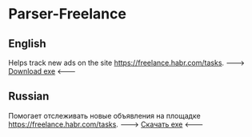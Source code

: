# Parser-Freelance
## English
Helps track new ads on the site https://freelance.habr.com/tasks. ---> <a href="/parserFreelance.exe">Download exe</a> <---

## Russian

Помогает отслеживать новые объявления на площадке https://freelance.habr.com/tasks. ---> <a href="/parserFreelance.exe">Скачать exe</a> <---


